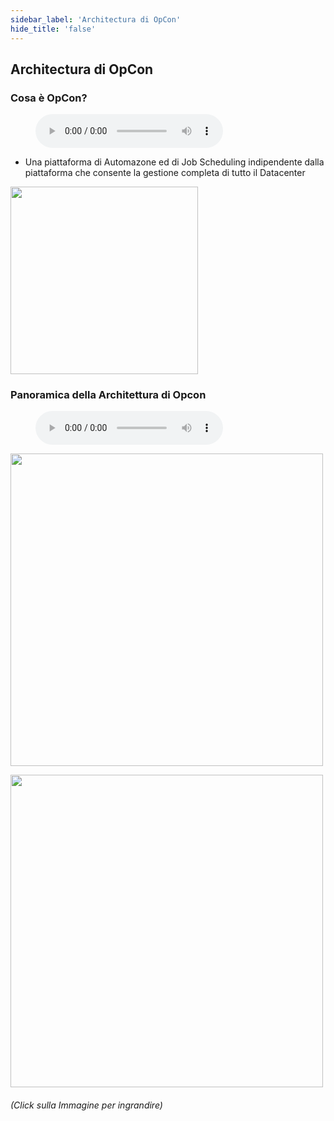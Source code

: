 ```yaml
---
sidebar_label: 'Architectura di OpCon'
hide_title: 'false'
---
```


## Architectura di OpCon

### Cosa è OpCon?

<figure>
    <audio
        controls
        src="audiobasic/WhatIsOpCon.mp3">
            Your browser does not support the
            <code>audio</code> element.
    </audio>
</figure>

* Una piattaforma di Automazone ed di Job Scheduling indipendente dalla piattaforma che consente la gestione completa di tutto il Datacenter


<img src="imgbasic/Picture3.png" width="300"></img>

### Panoramica della Architettura di Opcon 

<figure>
    <audio
        controls
        src="audiobasic/OpConArchitectureOverview.mp3">
            Your browser does not support the
            <code>audio</code> element.
    </audio>
</figure>


<a href="imgbasic/Picture4.png" target="_blank"><img src="imgbasic/Picture4.png" width="500"></img></a>


<a href="imgbasic/Picture5.png" target="_blank"><img src="imgbasic/Picture5.png" width="500"></img></a>

###### (Click sulla Immagine per ingrandire)

